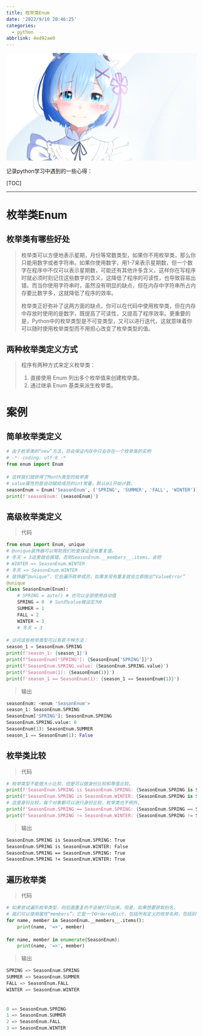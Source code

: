 ```yaml
---
title: 枚举类Enum
date: '2022/9/10 20:46:25'
categories:
  - python
abbrlink: 4ed92ae0
---
```


![img](res/other/异世界蕾姆_0.jpg)



记录python学习中遇到的一些心得：

[TOC]

---

# 枚举类Enum

## **枚举类有哪些好处**

> 枚举类可以方便地表示星期，月份等常数类型，如果你不用枚举类，那么你只能用数字或者字符串。如果你使用数字，用1-7来表示星期数，但一个数字在程序中不仅可以表示星期数，可能还有其他许多含义，这样你在写程序时就必须时刻记住这些数字的含义，这降低了程序的可读性，也导致容易出错。而当你使用字符串时，虽然没有明显的缺点，但在内存中字符串所占内存要比数字多，这就降低了程序的效率。
>
> 枚举类正好弥补了这两方面的缺点，你可以在代码中使用枚举类，但在内存中存放时使用的是数字，既提高了可读性，又提高了程序效率。更重要的是，Python中的枚举类型是不可变类型，又可以进行迭代，这就意味着你可以随时使用枚举类型而不用担心改变了枚举类型的值。

## 两种枚举类定义方式

> 程序有两种方式来定义枚举类：
>
> 1. 直接使用 Enum 列出多个枚举值来创建枚举类。
>2. 通过继承 Enum 基类来派生枚举类。

# 案例

## 简单枚举类定义

```python
# 由于枚举类的“new”方法，将会保证内存中只会存在一个枚举类的实例
# -*- coding: utf-8 -*
from enum import Enum

# 这样我们就获得了Month类型的枚举类
# value属性则是自动赋给成员的int常量，默认从1开始计数。
seasonEnum = Enum('SeasonEnum', ('SPRING', 'SUMMER', 'FALL', 'WINTER'))
print(f'seasonEnum: {seasonEnum}')
```

## 高级枚举类定义

> 代码

```python
from enum import Enum, unique
# @unique装饰器可以帮助我们检查保证没有重复值。
# 冬天 = 3这里就会报错，否则SeasonEnum.__members__.items，会把
# WINTER => SeasonEnum.WINTER
# 冬天 => SeasonEnum.WINTER
# 装饰器“@unique”，它会遍历枚举成员，如果发现有重复就会立即抛出“ValueError”
@unique
class SeasonEnum(Enum):
    # SPRING = auto() # 也可以全部使用自动值
    SPRING = 0  # Sun的value被设定为0
    SUMMER = 1
    FALL = 2
    WINTER = 3
    # 冬天 = 3

# 访问这些枚举类型可以有若干种方法：
season_1 = SeasonEnum.SPRING
print(f'season_1: {season_1}')
print(f"SeasonEnum['SPRING']: {SeasonEnum['SPRING']}")
print(f'SeasonEnum.SPRING.value: {SeasonEnum.SPRING.value}')
print(f'SeasonEnum(1): {SeasonEnum(1)}')
print(f'season_1 == SeasonEnum(1): {season_1 == SeasonEnum(1)}')    
```

> 输出

```python
seasonEnum: <enum 'SeasonEnum'>
season_1: SeasonEnum.SPRING
SeasonEnum['SPRING']: SeasonEnum.SPRING
SeasonEnum.SPRING.value: 0
SeasonEnum(1): SeasonEnum.SUMMER
season_1 == SeasonEnum(1): False
```

## 枚举类比较

> 代码


```python
# 枚举类型不能做大小比较，但是可以做身份比较和等值比较。
print(f'SeasonEnum.SPRING is SeasonEnum.SPRING: {SeasonEnum.SPRING is SeasonEnum.SPRING}')
print(f'SeasonEnum.SPRING is SeasonEnum.WINTER: {SeasonEnum.SPRING is SeasonEnum.WINTER}')
# 这是身份比较，每个对象都可以进行身份比较，枚举类也不例外。
print(f'SeasonEnum.SPRING == SeasonEnum.SPRING: {SeasonEnum.SPRING == SeasonEnum.SPRING}')
print(f'SeasonEnum.SPRING != SeasonEnum.WINTER: {SeasonEnum.SPRING != SeasonEnum.WINTER}')

```

> 输出

```cmd
SeasonEnum.SPRING is SeasonEnum.SPRING: True
SeasonEnum.SPRING is SeasonEnum.WINTER: False
SeasonEnum.SPRING == SeasonEnum.SPRING: True
SeasonEnum.SPRING != SeasonEnum.WINTER: True
```

## 遍历枚举类

> 代码

```python
# 如果尝试遍历枚举类型，则后面重复的不会被打印出来。但是，如果想要获取别名，
# 我们可以使用属性“members”，它是一个OrderedDict，包括所有定义的枚举名称，包括别名。
for name, member in SeasonEnum.__members__.items():
    print(name, '=>', member)

for name, member in enumerate(SeasonEnum):
    print(name, '=>', member) 
```

> 输出

```python
SPRING => SeasonEnum.SPRING
SUMMER => SeasonEnum.SUMMER
FALL => SeasonEnum.FALL
WINTER => SeasonEnum.WINTER


0 => SeasonEnum.SPRING
1 => SeasonEnum.SUMMER
2 => SeasonEnum.FALL
3 => SeasonEnum.WINTER    
```




